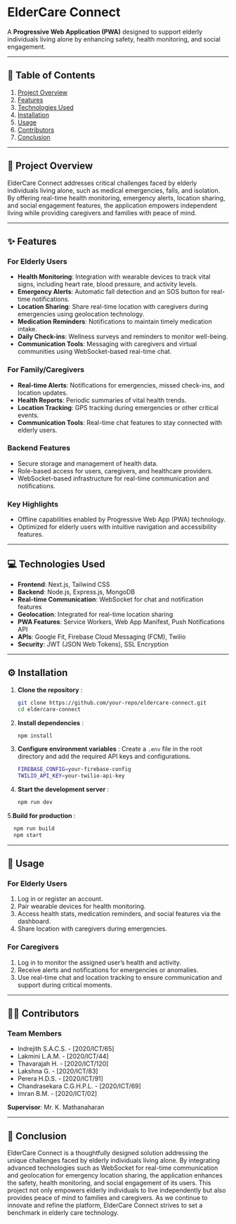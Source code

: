 # ElderCare Connect  
A **Progressive Web Application (PWA)** designed to support elderly individuals living alone by enhancing safety, health monitoring, and social engagement.  

---

## 📑 Table of Contents  
1. [Project Overview](#project-overview)  
2. [Features](#features)  
3. [Technologies Used](#technologies-used)  
4. [Installation](#installation)  
5. [Usage](#usage)  
6. [Contributors](#contributors)  
7. [Conclusion](#conclusion)   

---

## 📖 Project Overview  
ElderCare Connect addresses critical challenges faced by elderly individuals living alone, such as medical emergencies, falls, and isolation. By offering real-time health monitoring, emergency alerts, location sharing, and social engagement features, the application empowers independent living while providing caregivers and families with peace of mind.  

---

## ✨ Features  

### For Elderly Users  
- **Health Monitoring**: Integration with wearable devices to track vital signs, including heart rate, blood pressure, and activity levels.  
- **Emergency Alerts**: Automatic fall detection and an SOS button for real-time notifications.  
- **Location Sharing**: Share real-time location with caregivers during emergencies using geolocation technology.  
- **Medication Reminders**: Notifications to maintain timely medication intake.  
- **Daily Check-ins**: Wellness surveys and reminders to monitor well-being.  
- **Communication Tools**: Messaging with caregivers and virtual communities using WebSocket-based real-time chat.  

### For Family/Caregivers  
- **Real-time Alerts**: Notifications for emergencies, missed check-ins, and location updates.  
- **Health Reports**: Periodic summaries of vital health trends.  
- **Location Tracking**: GPS tracking during emergencies or other critical events.  
- **Communication Tools**: Real-time chat features to stay connected with elderly users.  

### Backend Features  
- Secure storage and management of health data.  
- Role-based access for users, caregivers, and healthcare providers.  
- WebSocket-based infrastructure for real-time communication and notifications.  

### Key Highlights  
- Offline capabilities enabled by Progressive Web App (PWA) technology.  
- Optimized for elderly users with intuitive navigation and accessibility features.  

---

## 💻 Technologies Used  
- **Frontend**: Next.js, Tailwind CSS  
- **Backend**: Node.js, Express.js, MongoDB  
- **Real-time Communication**: WebSocket for chat and notification features  
- **Geolocation**: Integrated for real-time location sharing  
- **PWA Features**: Service Workers, Web App Manifest, Push Notifications API  
- **APIs**: Google Fit, Firebase Cloud Messaging (FCM), Twilio  
- **Security**: JWT (JSON Web Tokens), SSL Encryption  

---

## ⚙️ Installation  

1. **Clone the repository** :  
   ```bash  
   git clone https://github.com/your-repo/eldercare-connect.git  
   cd eldercare-connect  

2. **Install dependencies** :
   ```bash
   npm install  

3. **Configure environment variables** :
Create a `.env` file in the root directory and add the required API keys and configurations.
    ```bash
    FIREBASE_CONFIG=your-firebase-config  
    TWILIO_API_KEY=your-twilio-api-key  

4. **Start the development server** :
   ```bash
   npm run dev
   
5.**Build for production** :
  ```bash
    npm run build  
    npm start

```
---
## 🚀 Usage
### **For Elderly Users**
1. Log in or register an account.
2. Pair wearable devices for health monitoring.
3. Access health stats, medication reminders, and social features via the dashboard.
4. Share location with caregivers during emergencies.
### **For Caregivers**
1. Log in to monitor the assigned user’s health and activity.
2. Receive alerts and notifications for emergencies or anomalies.
3. Use real-time chat and location tracking to ensure communication and support during critical moments.

---

## 👩‍💻 Contributors
### **Team Members**
- Indrejith S.A.C.S. - [2020/ICT/65]
- Lakmini L.A.M. - [2020/ICT/44]
- Thavarajah H. - [2020/ICT/120]
- Lakshna G. - [2020/ICT/83]
- Perera H.D.S. - [2020/ICT/91]
- Chandrasekara C.G.H.P.L. - [2020/ICT/69]
- Imran B.M. - [2020/ICT/02]
  
**Supervisor**: Mr. K. Mathanaharan

---

## 🎯 Conclusion
ElderCare Connect is a thoughtfully designed solution addressing the unique challenges faced by elderly individuals living alone. By integrating advanced technologies such as WebSocket for real-time communication and geolocation for emergency location sharing, the application enhances the safety, health monitoring, and social engagement of its users. This project not only empowers elderly individuals to live independently but also provides peace of mind to families and caregivers. As we continue to innovate and refine the platform, ElderCare Connect strives to set a benchmark in elderly care technology.
